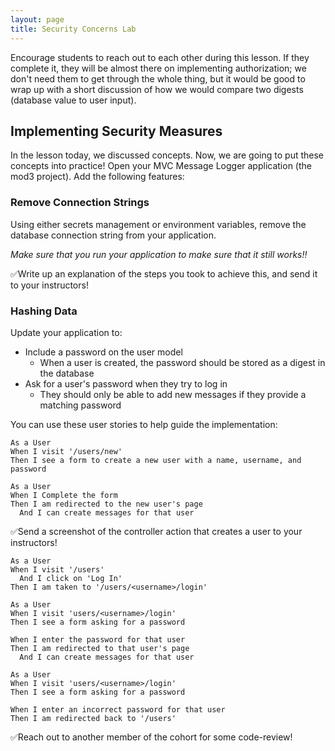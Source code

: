 ```yaml
---
layout: page
title: Security Concerns Lab
---
```


<section class='call-to-action' markdown='1'>

Encourage students to reach out to each other during this lesson.  If they complete it, they will be almost there on implementing authorization; we don't need them to get through the whole thing, but it would be good to wrap up with a short discussion of how we would compare two digests (database value to user input).

</section>

## Implementing Security Measures

In the lesson today, we discussed concepts.  Now, we are going to put these concepts into practice! Open your MVC Message Logger application (the mod3 project).  Add the following features:

### Remove Connection Strings

Using either secrets management or environment variables, remove the database connection string from your application.

_Make sure that you run your application to make sure that it still works!!_

✅Write up an explanation of the steps you took to achieve this, and send it to your instructors!

### Hashing Data

Update your application to:

* Include a password on the user model
    * When a user is created, the password should be stored as a digest in the database
* Ask for a user's password when they try to log in
    * They should only be able to add new messages if they provide a matching password

You can use these user stories to help guide the implementation:

```
As a User
When I visit '/users/new'
Then I see a form to create a new user with a name, username, and password
```

```
As a User
When I Complete the form
Then I am redirected to the new user's page
  And I can create messages for that user
```

✅Send a screenshot of the controller action that creates a user to your instructors!

```
As a User
When I visit '/users'
  And I click on 'Log In'
Then I am taken to '/users/<username>/login'
```

```
As a User
When I visit 'users/<username>/login'
Then I see a form asking for a password

When I enter the password for that user
Then I am redirected to that user's page
  And I can create messages for that user
```

```
As a User
When I visit 'users/<username>/login'
Then I see a form asking for a password

When I enter an incorrect password for that user
Then I am redirected back to '/users'
```

✅Reach out to another member of the cohort for some code-review!

